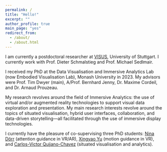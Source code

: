 ```yaml
---
permalink: /
title: "Hello!"
excerpt: ""
author_profile: true
main_page: "yes"
redirect_from:
  - /about/
  - /about.html
---
```


I am currently a postdoctoral researcher at <a href="https://www.visus.uni-stuttgart.de/en/" target="_blank">VISUS</a>, University of Stuttgart. I currently work with Prof. Dieter Schmalstieg and Prof. Michael Sedlmair.

I received my PhD at the Data Visualisation and Immersive Analytics Lab (now Embodied Visualisation Lab), Monash University in 2023. My advisors were Prof. Tim Dwyer (main), A/Prof. Bernhard Jenny, Dr. Maxime Cordeil, and Dr. Arnaud Prouzeau.

My research revolves around the field of Immersive Analytics: the use of virtual and/or augmented reality technologies to support visual data exploration and presentation. My main research interests revolve around the topics of situated visualisation, hybrid user interfaces, collaboration, and data-driven storytelling—all facilitated through the use of immersive display technologies.

I currently have the pleasure of co-supervising three PhD students: <a href="https://visvar.github.io/members/nina_doerr.html" target="_blank">Nina Dörr</a> (attention guidance in VR/AR), <a href="https://visvar.github.io/members/xingyao_yu.html" target="_blank">Xingyao Yu</a> (motion guidance in VR), and <a href="https://visvar.github.io/members/carlos-victor_quijano-chavez.html" target="_blank">Carlos-Victor Quijano-Chavez</a> (situated visualisation and analytics).